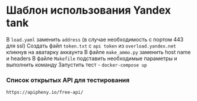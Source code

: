 # Шаблон использования Yandex tank

В `load.yaml` заменить `address` (в случае необходимость с портом 443 для ssl)
Создать файл `token.txt` с `api token` из `overload.yandex.net` кликнув на аватарку аккаунта
В файле `make_ammo.py` заменить host name и headers
В файле `Makefile` подставить необходимые параметры и выполнить команду
Запустить тест - `docker-compose up`

### Список открытых API для тестирования
`https://apipheny.io/free-api/`